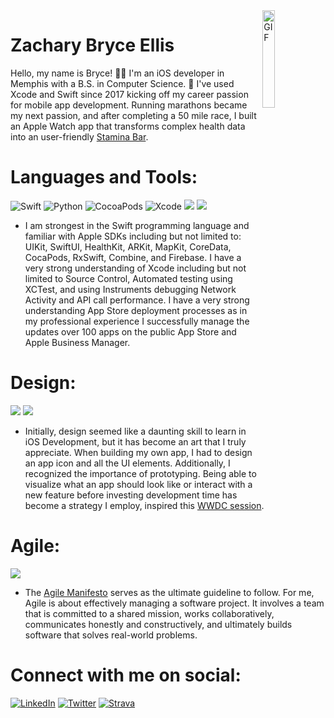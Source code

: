 <img align="right" alt="GIF" src="https://github.com/hesbryce/Stamina-Bar/blob/main/stamina_bar_white_nobg.png" width="20%" />

# Zachary Bryce Ellis

Hello, my name is Bryce! 👋🏿 I'm an iOS developer in Memphis with a B.S. in Computer Science. 📍 I've used Xcode and Swift since 2017 kicking off my career passion for mobile app development. Running marathons became my next passion, and after completing a 50 mile race, I built an Apple Watch app that transforms complex health data into an user-friendly [Stamina Bar].




# Languages and Tools:
![Swift](https://img.shields.io/badge/Swift-FA7343?style=for-the-badge&logo=swift&logoColor=white) ![Python](https://img.shields.io/badge/Python-FFD43B?style=for-the-badge&logo=python&logoColor=blue) ![CocoaPods](https://img.shields.io/badge/cocoapods-FA2A02?style=for-the-badge&logo=cocoapods&logoColor=white) ![Xcode](https://img.shields.io/badge/Xcode-007ACC?style=for-the-badge&logo=Xcode&logoColor=white) <img src="https://img.shields.io/badge/App_Store-0D96F6?style=for-the-badge&logo=app-store&logoColor=white" /> <img src="https://img.shields.io/badge/firebase-ffca28?style=for-the-badge&logo=firebase&logoColor=black" />

- I am strongest in the Swift programming language and familiar with Apple SDKs including but not limited to: UIKit, SwiftUI, HealthKit, ARKit, MapKit, CoreData, CocaPods, RxSwift, Combine, and Firebase. I have a very strong understanding of Xcode including but not limited to Source Control, Automated testing using XCTest, and using Instruments debugging Network Activity and API call performance. I have a very strong understanding App Store deployment processes as in my professional experience I successfully manage the updates over 100 apps on the public App Store and Apple Business Manager. 
  
# Design:
<img src="https://img.shields.io/badge/Sketch-FFB387?style=for-the-badge&logo=sketch&logoColor=black" /> <img src="https://img.shields.io/badge/Canva-%2300C4CC.svg?&style=for-the-badge&logo=Canva&logoColor=white" />

- Initially, design seemed like a daunting skill to learn in iOS Development, but it has become an art that I truly appreciate. When building my own app, I had to design an app icon and all the UI elements. Additionally, I recognized the importance of prototyping. Being able to visualize what an app should look like or interact with a new feature before investing development time has become a strategy I employ, inspired this [WWDC session](https://developer.apple.com/videos/play/wwdc2014/223/).

# Agile:
<img src="https://img.shields.io/badge/Azure_DevOps-0078D7?style=for-the-badge&logo=azure-devops&logoColor=white" />
 
- The [Agile Manifesto](https://www.agilealliance.org/agile101/12-principles-behind-the-agile-manifesto/) serves as the ultimate guideline to follow. For me, Agile is about effectively managing a software project. It involves a team that is committed to a shared mission, works collaboratively, communicates honestly and constructively, and ultimately builds software that solves real-world problems.



# Connect with me on social:
[![LinkedIn](https://img.shields.io/badge/LinkedIn-0077B5?style=for-the-badge&logo=linkedin&logoColor=white)](https://www.linkedin.com/in/zbe/)
[![Twitter](https://img.shields.io/badge/Twitter-1DA1F2?style=for-the-badge&logo=twitter&logoColor=white)](https://twitter.com/bryce_ellis99)
[![Strava](https://img.shields.io/badge/Strava-FC4C02?style=for-the-badge&logo=strava&logoColor=white)](https://www.strava.com/athletes/43311602)

[Stamina Bar]: https://staminabar.app/
[Inner-Vue]: https://inner-vue.com

